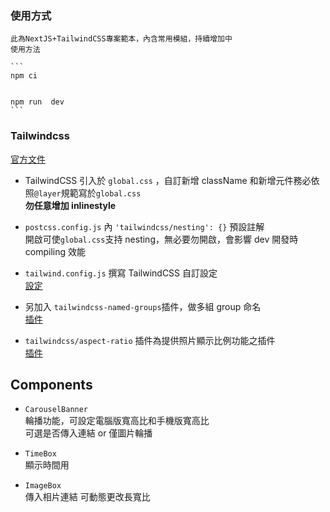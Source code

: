 ### 使用方式

    此為NextJS+TailwindCSS專案範本，內含常用模組，持續增加中
    使用方法

    ```
    npm ci


    npm run  dev
    ```

### Tailwindcss

[官方文件](https://tailwindcss.tw/docs)

-   TailwindCSS 引入於 `global.css` ，自訂新增 className 和新增元件務必依照`@layer`規範寫於`global.css`
    <br>
    **勿任意增加 inlinestyle**

-   `postcss.config.js` 內 `'tailwindcss/nesting': {}` 預設註解<br>
    開啟可使`global.css`支持 nesting，無必要勿開啟，會影響 dev 開發時 compiling 效能

-   `tailwind.config.js` 撰寫 TailwindCSS 自訂設定 <br>
    [設定](https://tailwindcss.tw/docs/configuration)

-   另加入 `tailwindcss-named-groups`插件，做多組 group 命名<br>
    [插件](https://www.npmjs.com/package/tailwindcss-named-groups)
-   `tailwindcss/aspect-ratio` 插件為提供照片顯示比例功能之插件 <br>
    [插件](https://www.npmjs.com/package/@tailwindcss/aspect-ratio)

## Components

-   `CarouselBanner` <br>
    輪播功能，可設定電腦版寬高比和手機版寬高比 <br>
    可選是否傳入連結 or 僅圖片輪播

-   `TimeBox` <br>
    顯示時間用

-   `ImageBox` <br>
    傳入相片連結 可動態更改長寬比
